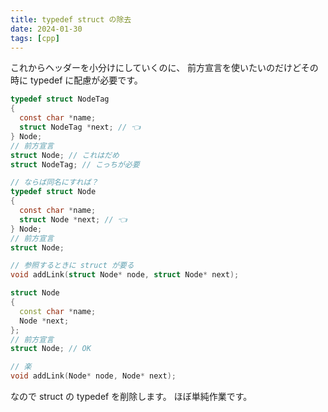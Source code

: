 ```yaml
---
title: typedef struct の除去
date: 2024-01-30
tags: [cpp]
---
```


これからヘッダーを小分けにしていくのに、
前方宣言を使いたいのだけどその時に typedef に配慮が必要です。

<!-- truncate -->

```c title="C の typedef struct"
typedef struct NodeTag
{
  const char *name;
  struct NodeTag *next; // 👈  
} Node;
// 前方宣言
struct Node; // これはだめ
struct NodeTag; // こっちが必要

// ならば同名にすれば？
typedef struct Node
{
  const char *name;
  struct Node *next; // 👈  
} Node;
// 前方宣言
struct Node; 

// 参照するときに struct が要る
void addLink(struct Node* node, struct Node* next);
```

```cpp title="C++ はこれで OK"
struct Node
{
  const char *name;
  Node *next;
};
// 前方宣言
struct Node; // OK

// 楽
void addLink(Node* node, Node* next);
```

なので struct の typedef を削除します。
ほぼ単純作業です。

